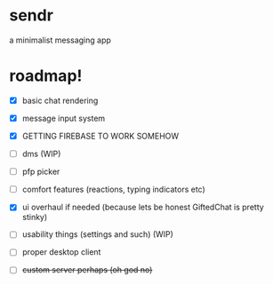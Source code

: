 # sendr

a minimalist messaging app

# roadmap!

-   [x] basic chat rendering
-   [x] message input system
-   [x] GETTING FIREBASE TO WORK SOMEHOW
-   [ ] dms (WIP)
-   [ ] pfp picker
-   [ ] comfort features (reactions, typing indicators etc)
-   [x] ui overhaul if needed (because lets be honest GiftedChat is pretty stinky)
-   [ ] usability things (settings and such) (WIP)
-   [ ] proper desktop client

-   [ ] ~~custom server perhaps (oh god no)~~
